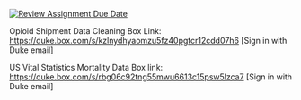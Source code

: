 [![Review Assignment Due Date](https://classroom.github.com/assets/deadline-readme-button-22041afd0340ce965d47ae6ef1cefeee28c7c493a6346c4f15d667ab976d596c.svg)](https://classroom.github.com/a/NSWtX1gE)

Opioid Shipment Data Cleaning Box Link: https://duke.box.com/s/kzlnydhyaomzu5fz40pgtcr12cdd07h6 [Sign in with Duke email]

US Vital Statistics Mortality Data Box link: https://duke.box.com/s/rbg06c92tng55mwu6613c15psw5lzca7 [Sign in with Duke email]